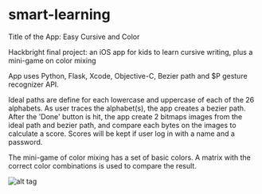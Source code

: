smart-learning
==============

Title of the App: Easy Cursive and Color

Hackbright final project: an iOS app for kids to learn cursive writing, plus a mini-game on color mixing

App uses Python, Flask, Xcode, Objective-C, Bezier path and $P gesture recognizer API.

Ideal paths are define for each lowercase and uppercase of each of the 26 alphabets. As user traces the alphabet(s), the app creates a bezier path. After the 'Done' button is hit, the app create 2 bitmaps images from the ideal path and bezier path, and compare each bytes on the images to calculate a score.  Scores will be kept if user log in with a name and a password.

The mini-game of color mixing has a set of basic colors.  A matrix with the correct color combinations is used to compare the result.

![alt tag](https://raw.github.com/daimictse/smart-learning/master/menu.png)
